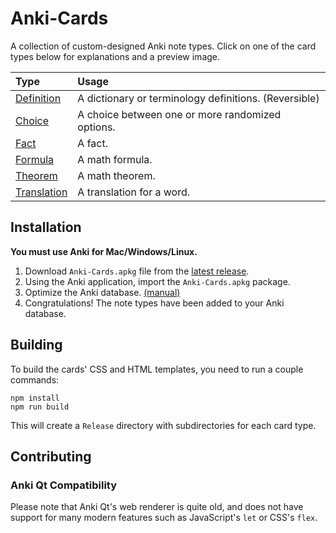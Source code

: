 # Anki-Cards
A collection of custom-designed Anki note types.
Click on one of the card types below for explanations and a preview image.

|Type|Usage|
|:--|:--|
|[Definition](Definition/About.md)|A dictionary or terminology definitions. (Reversible)|
|[Choice](Choice/About.md)|A choice between one or more randomized options.|
|[Fact](Fact/About.md)|A fact.|
|[Formula](Formula/About.md)|A math formula.|
|[Theorem](Theorem/About.md)|A math theorem.|
|[Translation](Translation/About.md)|A translation for a word.|

## Installation

**You must use Anki for Mac/Windows/Linux.**

1. Download `Anki-Cards.apkg` file from the [latest release](https://github.com/eth-p/Anki-Cards/releases/latest).
2. Using the Anki application, import the `Anki-Cards.apkg` package.
3. Optimize the Anki database. [(manual)](https://apps.ankiweb.net/docs/manual.html#checking-your-collection)
4. Congratulations! The note types have been added to your Anki database.

## Building

To build the cards' CSS and HTML templates, you need to run a couple commands:

```shell
npm install
npm run build
```

This will create a `Release` directory with subdirectories for each card type.

## Contributing

### Anki Qt Compatibility

Please note that Anki Qt's web renderer is quite old, and does not
have support for many modern features such as JavaScript's `let` or CSS's `flex`.
